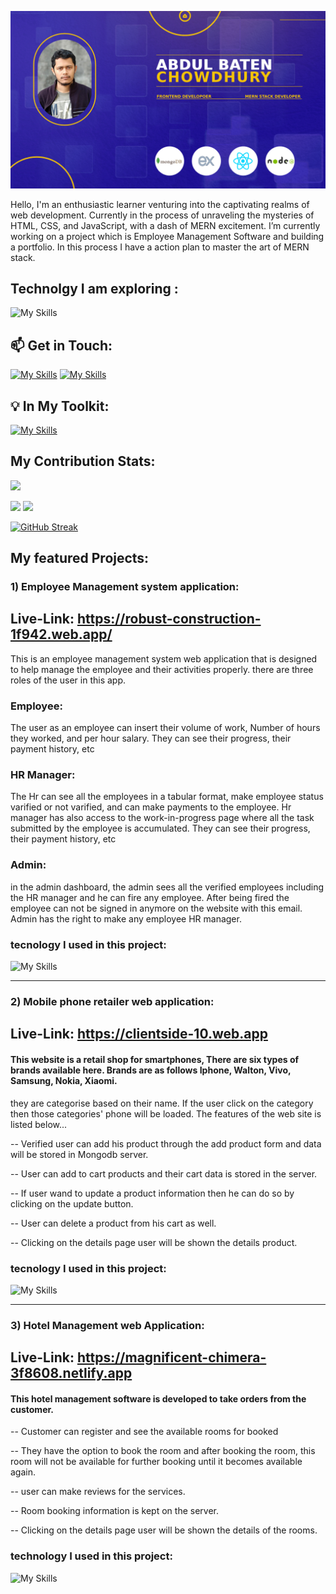 ![alt text](https://github.com/Abdul-Baten-Chy/Abdul-Baten-Chy/blob/main/git_banner.jpg?raw=true)

Hello, I'm an enthusiastic learner venturing into the captivating realms of web development. Currently in the process of unraveling the mysteries of HTML, CSS, and JavaScript, with a dash of MERN excitement. I’m currently working on a project which is  Employee Management Software and building a portfolio. In this process I have a action plan to master the art of MERN stack. 
## Technolgy I am exploring :

![My Skills](https://skillicons.dev/icons?i=nextjs,redux&perline=3)

  ## 📫 Get in Touch:

   [![My Skills](https://skillicons.dev/icons?i=linkedin)](https://www.linkedin.com/in/abdul-baten-chowdhury-ba6653102)   [![My Skills](https://skillicons.dev/icons?i=instagram)](https://www.instagram.com/abdulbatenchy)
  

  ## 💡 In My Toolkit:

  [![My Skills](https://skillicons.dev/icons?i=html,css,tailwind,js,react,express,mongodb,nodejs,firebase,git,github,ps)](https://skillicons.dev)


## My Contribution Stats:


  ![](http://github-profile-summary-cards.vercel.app/api/cards/profile-details?username=Abdul-Baten-Chy&theme=rose_pine)

  ![](http://github-profile-summary-cards.vercel.app/api/cards/most-commit-language?username=Abdul-Baten-Chy&theme=rose_pine)   ![](http://github-profile-summary-cards.vercel.app/api/cards/stats?username=Abdul-Baten-Chy&theme=rose_pine)


[![GitHub Streak](https://github-readme-streak-stats.herokuapp.com?user=Abdul-Baten-Chy&theme=vue-dark&card_width=1280)](https://git.io/streak-stats)


## My featured Projects:

### 1) Employee Management system application:

## Live-Link: https://robust-construction-1f942.web.app/

This is an employee management system web application that is designed to help manage the employee and their activities properly.
there are three roles of the user in this app. 
### Employee: 

The user as an employee can insert their volume of work, Number of hours they worked, and per hour salary. 
They can see their progress, their payment history, etc

### HR Manager: 

The Hr can see all the employees in a tabular format, make employee status varified or not varified, and can make payments to the employee. Hr manager has also access to the work-in-progress page where all the task submitted by the employee is accumulated. 
They can see their progress, their payment history, etc

### Admin: 

in the admin dashboard, the admin sees all the verified employees including  the HR manager and he can fire any employee. After being fired the employee can not be signed in anymore
on the website with this email. Admin has the right to make any employee HR manager.
### tecnology I used in this project:

 ![My Skills](https://skillicons.dev/icons?i=html,css,tailwind,js,react,express,mongodb,nodejs,firebase)

 ---

 
### 2) Mobile phone retailer web application:

## Live-Link: https://clientside-10.web.app

#### This website is a retail shop for smartphones, There are six types of brands available here. Brands are as follows Iphone, Walton, Vivo, Samsung, Nokia, Xiaomi.
they are categorise based on their name. If the user click on the category then those categories' phone will be loaded. The features of the web site is listed below...

-- Verified user can add his product through the add product form and data will be stored in Mongodb server.  

-- User can add to cart products and their cart data is stored in the server. 

-- If user wand to update a product information then he can do so by clicking on the update button. 

-- User can delete a product from his cart as well.

-- Clicking on the details page user will be shown the details product.

### tecnology I used in this project:


 ![My Skills](https://skillicons.dev/icons?i=html,css,tailwind,js,react,express,mongodb,nodejs,firebase)

 ---

 
### 3) Hotel Management web Application:

## Live-Link: https://magnificent-chimera-3f8608.netlify.app

#### This hotel management software is developed to take orders from the customer. 

-- Customer can register and see the available rooms for booked 

-- They have the option to book the room and after booking the room, this room will not be available for further booking until it becomes available again. 


-- user can make reviews for the services. 

-- Room booking information is kept on the server.

-- Clicking on the details page user will be shown the details of the rooms.

### technology I used in this project:


 ![My Skills](https://skillicons.dev/icons?i=html,css,tailwind,js,react,express,mongodb,nodejs,firebase)

 




